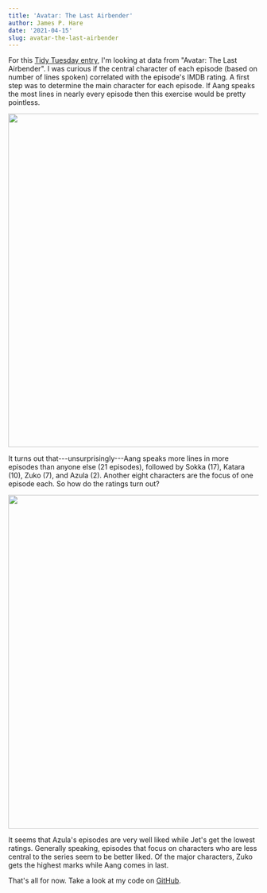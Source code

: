 ```yaml
---
title: 'Avatar: The Last Airbender'
author: James P. Hare
date: '2021-04-15'
slug: avatar-the-last-airbender
---
```









For this [Tidy Tuesday entry](https://github.com/rfordatascience/tidytuesday/blob/master/data/2020/2020-08-11/readme.md), I'm looking at data from "Avatar: The Last Airbender". I was curious if the central character of each episode (based on number of lines spoken) correlated with the episode's IMDB rating. A first step was to determine the main character for each episode. If Aang speaks the most lines in nearly every episode then this exercise would be pretty pointless.

<img src="{{< blogdown/postref >}}index_files/figure-html/unnamed-chunk-3-1.png" width="672" />

It turns out that---unsurprisingly---Aang speaks more lines in more episodes than anyone else (21 episodes), followed by Sokka (17), Katara (10), Zuko (7), and Azula (2). Another eight characters are the focus of one episode each. So how do the ratings turn out?

<img src="{{< blogdown/postref >}}index_files/figure-html/unnamed-chunk-4-1.png" width="672" />

It seems that Azula's episodes are very well liked while Jet's get the lowest ratings. Generally speaking, episodes that focus on characters who are less central to the series seem to be better liked. Of the major characters, Zuko gets the highest marks while Aang comes in last. 

That's all for now. Take a look at my code on [GitHub](https://github.com/jamesphare/tidytuesday/blob/master/20200811/avatar.rmd).

